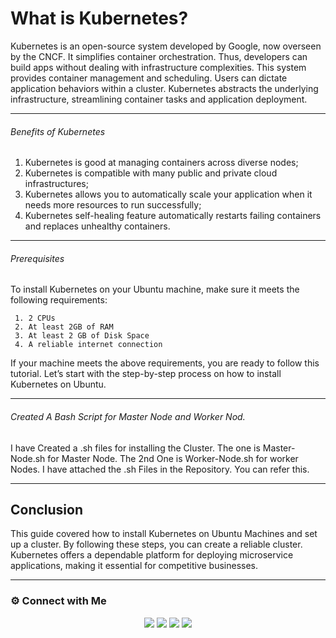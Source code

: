 # What is Kubernetes?
Kubernetes is an open-source system developed by Google, now overseen by the CNCF. It simplifies container orchestration. Thus, developers can build apps without dealing with infrastructure complexities. This system provides container management and scheduling. Users can dictate application behaviors within a cluster. Kubernetes abstracts the underlying infrastructure, streamlining container tasks and application deployment.

----
###### Benefits of Kubernetes
1. Kubernetes is good at managing containers across diverse nodes;
2. Kubernetes is compatible with many public and private cloud infrastructures;
3. Kubernetes allows you to automatically scale your application when it needs more resources to run successfully;
4. Kubernetes self-healing feature automatically restarts failing containers and replaces unhealthy containers.

----
###### Prerequisites
To install Kubernetes on your Ubuntu machine, make sure it meets the following requirements:

     1. 2 CPUs
     2. At least 2GB of RAM
     3. At least 2 GB of Disk Space
     4. A reliable internet connection
If your machine meets the above requirements, you are ready to follow this tutorial. Let’s start with the step-by-step process on how to install Kubernetes on Ubuntu.

----
###### Created A Bash Script for Master Node and Worker Nod.
I have Created a .sh files for installing the Cluster. The one is Master-Node.sh for Master Node. The 2nd One is Worker-Node.sh for worker Nodes. I have attached the .sh Files in the Repository. You can refer this.

----
## Conclusion
This guide covered how to install Kubernetes on Ubuntu Machines and set up a cluster. By following these steps, you can create a reliable cluster. Kubernetes offers a dependable platform for deploying microservice applications, making it essential for competitive businesses.

---
### ⚙️ Connect with Me

 <p align="center">
<a href="mailto:aparthan275@gmail.com"><img src="https://img.shields.io/badge/Gmail-D14836?style=for-the-badge&logo=gmail&logoColor=white"/></a>
<a href="https://www.instagram.com/_r.e.b.e.l.z_33/"><img src="https://img.shields.io/badge/Instagram-E4405F?style=for-the-badge&logo=instagram&logoColor=white"/></a>
<a href="https://www.linkedin.com/in/abhiraj-parthan-82038b191"><img src="https://img.shields.io/badge/LinkedIn-0077B5?style=for-the-badge&logo=linkedin&logoColor=white"/></a> 
<a href="https://www.wppredirect.tk/go/?p=918893532145&m=Abhiraj%20Parthan."><img src="https://img.shields.io/badge/WhatsApp-25D366?style=for-the-badge&logo=whatsapp&logoColor=white"/></a>
  </a></p>
</div>


